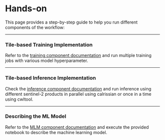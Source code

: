 # Hands-on

This page provides a step-by-step guide to help you run different components of the workflow:

---

### Tile-based Training Implementation
Refer to the [training component documentation](./training-cwl.md) and run multiple training jobs with various model hyperparameter.

---

### Tile-based Inference Implementation
Check the [inference component documentation](./inference-cwl.md) and run inference using different sentinel-2 products in parallel using calrissian or once in a time using cwltool.

---

### Describing the ML Model
Refer to the [MLM component documentation](./mlm.md.md) and execute the provided notebook to describe the machine learning model.


